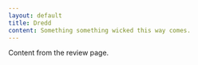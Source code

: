 ```yaml
---
layout: default
title: Dredd
content: Something something wicked this way comes.
---
```


Content from the review page.